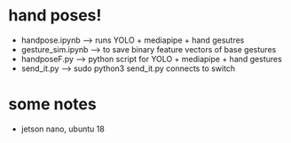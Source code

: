 # hand poses! 
- handpose.ipynb --> runs YOLO + mediapipe + hand gesutres
- gesture_sim.ipynb --> to save binary feature vectors of base gestures 
- handposeF.py --> python script for YOLO + mediapipe + hand gestures
- send_it.py --> sudo python3 send_it.py connects to switch
# some notes
- jetson nano, ubuntu 18